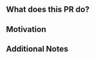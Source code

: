 ## What does this PR do?

<!-- Detailed description of the changes. -->


## Motivation

<!-- Why is it required ? -->


## Additional Notes

<!-- Something more to say ? -->
